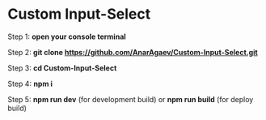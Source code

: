 # Custom Input-Select

Step 1: __open your console terminal__

Step 2: __git clone https://github.com/AnarAgaev/Custom-Input-Select.git__

Step 3: __cd Custom-Input-Select__

Step 4: __npm i__

Step 5: __npm run dev__ (for development build) or __npm run build__ (for deploy build)
